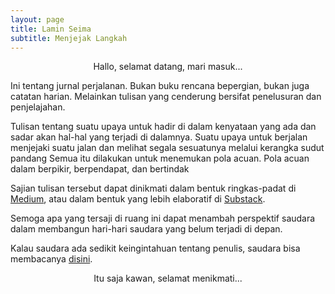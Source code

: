 ```yaml
---
layout: page
title: Lamin Seima
subtitle: Menjejak Langkah
---
```

<p style="text-align:center;">Hallo, selamat datang, mari masuk...</p>

Ini tentang jurnal perjalanan.
Bukan buku rencana bepergian,
bukan juga catatan harian. 
Melainkan tulisan yang cenderung bersifat penelusuran dan penjelajahan.

Tulisan tentang suatu upaya untuk hadir di dalam kenyataan yang ada
dan sadar akan hal-hal yang terjadi di dalamnya.
Suatu upaya untuk berjalan menjejaki suatu jalan
dan melihat segala sesuatunya melalui kerangka sudut pandang
Semua itu dilakukan untuk menemukan pola acuan.
Pola acuan dalam berpikir, berpendapat, dan bertindak

Sajian tulisan tersebut dapat dinikmati 
dalam bentuk ringkas-padat di [Medium](https://medium.com/@laminseima),
atau dalam bentuk yang lebih elaboratif di [Substack](https://laminseima.substack.com).

Semoga apa yang tersaji di ruang ini dapat menambah perspektif saudara dalam
membangun hari-hari saudara yang belum terjadi di depan.

Kalau saudara ada sedikit keingintahuan tentang penulis,
saudara bisa membacanya [disini](https://laminseima.github.io/selayangpandang/). 

<p style="text-align:center;">Itu saja kawan, selamat menikmati...</p>
